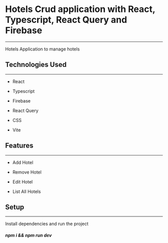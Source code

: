<h1>Hotels Crud application with React, Typescript, React Query and Firebase</h1>
<hr><p>Hotels Application to manage hotels</p><h2>Technologies Used</h2>
<hr><ul>
<li>React</li>
</ul><ul>
<li>Typescript</li>
</ul><ul>
<li>Firebase</li>
</ul><ul>
<li>React Query</li>
</ul><ul>
<li>CSS</li>
</ul><ul>
<li>Vite</li>
</ul><h2>Features</h2>
<hr><ul>
<li>Add Hotel</li>
</ul><ul>
<li>Remove Hotel</li>
</ul><ul>
<li>Edit Hotel</li>
</ul><ul>
<li>List All Hotels</li>
</ul><h2>Setup</h2>
<hr><p>Install dependencies and run the project</p>
<h5>npm i && npm run dev</h5>